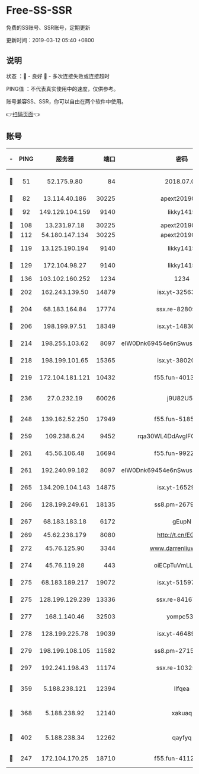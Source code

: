 # Free-SS-SSR

免费的SS账号、SSR账号，定期更新

更新时间：2019-03-12 05:40 +0800

## 说明

状态     ：🙂 - 良好 🙁 - 多次连接失败或连接超时

PING值   ：不代表真实使用中的速度，仅供参考。

账号兼容SS、SSR，你可以自由在两个软件中使用。

👉[扫码页面](https://liesauer.github.io/Free-SS-SSR/)👈

## 账号

|-|PING|服务器|端口|密码|加密方式|区域|
|:----:|:----:|:-----:|-----:|:----:|:----:|:----:|
|🙂|51|52.175.9.80|84|2018.07.07|chacha20-ietf-poly1305|HK|
|🙂|82|13.114.40.186|30225|apext2019006|chacha20|JP|
|🙂|92|149.129.104.159|9140|likky1415|aes-256-cfb|HK|
|🙂|108|13.231.97.18|30225|apext2019006|chacha20|JP|
|🙂|112|54.180.147.134|30225|apext2019006|chacha20|KR|
|🙂|119|13.125.190.194|9140|likky1415|aes-256-cfb|KR|
|🙂|129|172.104.98.27|9140|likky1415|aes-256-cfb|JP|
|🙂|136|103.102.160.252|1234|1234|rc4-md5|JP|
|🙂|202|162.243.139.50|14879|isx.yt-32563801|aes-256-cfb|US|
|🙂|204|68.183.164.84|17774|ssx.re-82809807|aes-256-cfb|US|
|🙂|206|198.199.97.51|18349|isx.yt-14830718|aes-256-cfb|US|
|🙂|214|198.255.103.62|8097|eIW0Dnk69454e6nSwuspv9DmS201tQ0D|aes-256-cfb|US|
|🙂|218|198.199.101.65|15365|isx.yt-38020728|aes-256-cfb|US|
|🙂|219|172.104.181.121|10432|f55.fun-40137909|aes-256-cfb|SG|
|🙂|236|27.0.232.19|60026|j9U82U53|xchacha20-ietf-poly1305|HK|
|🙂|248|139.162.52.250|17949|f55.fun-51854536|aes-256-cfb|SG|
|🙂|259|109.238.6.24|9452|rqa30WL4DdAvgIFG6Fs3znzTa|aes-256-cfb|FR|
|🙂|261|45.56.106.48|16694|f55.fun-99229922|aes-256-cfb|US|
|🙂|261|192.240.99.182|8097|eIW0Dnk69454e6nSwuspv9DmS201tQ0D|aes-256-cfb|US|
|🙂|265|134.209.104.143|14875|isx.yt-16529863|aes-256-cfb|SG|
|🙂|266|128.199.249.61|18135|ss8.pm-26798832|aes-256-cfb|SG|
|🙂|267|68.183.183.18|6172|gEupN|aes-256-cfb|SG|
|🙂|269|45.62.238.179|8080|http://t.cn/EGJIyrl|rc4-md5|CA|
|🙂|272|45.76.125.90|3344|www.darrenliuwei.com|aes-256-cfb|AU|
|🙂|274|45.76.119.28|443|oiECpTuVmLLxk4Ts|aes-256-cfb|AU|
|🙂|275|68.183.189.217|19072|isx.yt-51597603|aes-256-cfb|SG|
|🙂|275|128.199.129.239|13336|ssx.re-84167135|aes-256-cfb|SG|
|🙂|277|168.1.140.46|32503|yompc535|aes-256-cfb|AU|
|🙂|278|128.199.225.78|19039|isx.yt-46489348|aes-256-cfb|SG|
|🙂|279|198.199.108.105|11582|ss8.pm-27159085|aes-256-cfb|US|
|🙂|297|192.241.198.43|11174|ssx.re-10325861|aes-256-cfb|US|
|🙂|359|5.188.238.121|12394|llfqea|chacha20-ietf-poly1305|BR|
|🙂|368|5.188.238.92|12140|xakuaq|chacha20-ietf-poly1305|BR|
|🙂|402|5.188.238.34|12262|qayfyq|chacha20-ietf-poly1305|BR|
|🙂|247|172.104.170.25|18710|f55.fun-41127984|aes-256-cfb|SG|
